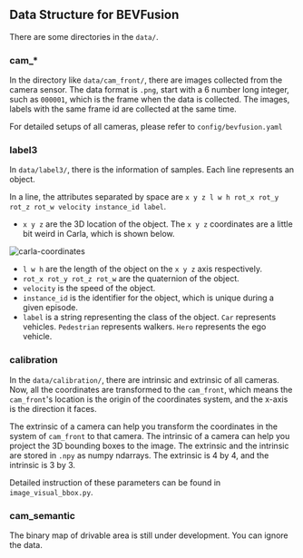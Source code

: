 ## Data Structure for BEVFusion
There are some directories in the `data/`.

### cam_*
In the directory like `data/cam_front/`, there are images collected from the camera sensor. The data format is `.png`, start with a 6 number long integer, such as `000001`, which is the frame when the data is collected. The images, labels with the same frame id are collected at the same time.

For detailed setups of all cameras, please refer to `config/bevfusion.yaml`

### label3
In `data/label3/`, there is the information of samples. Each line represents an object. 

In a line, the attributes separated by space are `x y z l w h rot_x rot_y rot_z rot_w velocity instance_id label`.

- `x y z` are the 3D location of the object. The `x y z` coordinates are a little bit weird in Carla, which is shown below.

![carla-coordinates](https://github.com/little-black-sjtu/carla-data-generator/blob/bevfusion/pictures/carla-coordinates.png)

- `l w h` are the length of the object on the `x y z` axis respectively.
- `rot_x rot_y rot_z rot_w` are the quaternion of the object.
- `velocity` is the speed of the object.
- `instance_id` is the identifier for the object, which is unique during a given episode.
- `label` is a string representing the class of the object. `Car` represents vehicles. `Pedestrian` represents walkers. `Hero` represents the ego vehicle.

### calibration
In the `data/calibration/`, there are intrinsic and extrinsic of all cameras. Now, all the coordinates are transformed to the `cam_front`, which means the `cam_front`'s location is the origin of the coordinates system, and the x-axis is the direction it faces. 

The extrinsic of a camera can help you transform the coordinates in the system of `cam_front` to that camera. The intrinsic of a camera can help you project the 3D bounding boxes to the image. The extrinsic and the intrinsic are stored in `.npy` as numpy ndarrays. The extrinsic is 4 by 4, and the intrinsic is 3 by 3. 

Detailed instruction of these parameters can be found in `image_visual_bbox.py`.

### cam_semantic

The binary map of drivable area is still under development. You can ignore the data.

